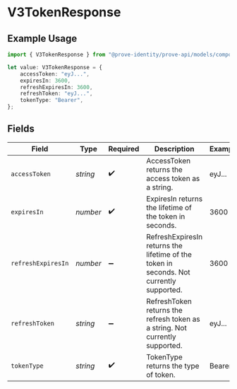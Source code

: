 # V3TokenResponse

## Example Usage

```typescript
import { V3TokenResponse } from "@prove-identity/prove-api/models/components";

let value: V3TokenResponse = {
    accessToken: "eyJ...",
    expiresIn: 3600,
    refreshExpiresIn: 3600,
    refreshToken: "eyJ...",
    tokenType: "Bearer",
};
```

## Fields

| Field                                                                                   | Type                                                                                    | Required                                                                                | Description                                                                             | Example                                                                                 |
| --------------------------------------------------------------------------------------- | --------------------------------------------------------------------------------------- | --------------------------------------------------------------------------------------- | --------------------------------------------------------------------------------------- | --------------------------------------------------------------------------------------- |
| `accessToken`                                                                           | *string*                                                                                | :heavy_check_mark:                                                                      | AccessToken returns the access token as a string.                                       | eyJ...                                                                                  |
| `expiresIn`                                                                             | *number*                                                                                | :heavy_check_mark:                                                                      | ExpiresIn returns the lifetime of the token in seconds.                                 | 3600                                                                                    |
| `refreshExpiresIn`                                                                      | *number*                                                                                | :heavy_minus_sign:                                                                      | RefreshExpiresIn returns the lifetime of the token in seconds. Not currently supported. | 3600                                                                                    |
| `refreshToken`                                                                          | *string*                                                                                | :heavy_minus_sign:                                                                      | RefreshToken returns the refresh token as a string. Not currently supported.            | eyJ...                                                                                  |
| `tokenType`                                                                             | *string*                                                                                | :heavy_check_mark:                                                                      | TokenType returns the type of token.                                                    | Bearer                                                                                  |